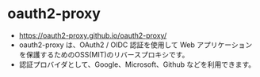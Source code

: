 # oauth2-proxy

- https://oauth2-proxy.github.io/oauth2-proxy/
- oauth2-proxy は、OAuth2 / OIDC 認証を使用して Web アプリケーションを保護するためのOSS(MIT)のリバースプロキシです。
- 認証プロバイダとして、Google、Microsoft、Github などを利用できます。
